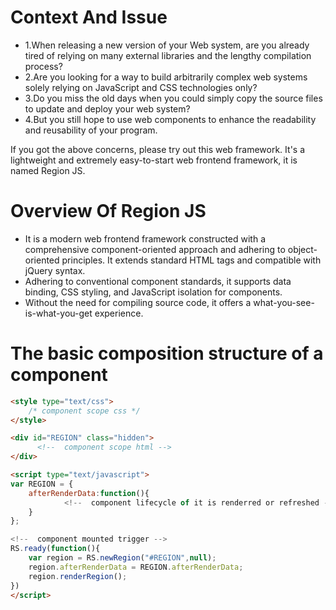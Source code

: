 # Context And Issue
- 1.When releasing a new version of your Web system, are you already tired of relying on many external libraries and the lengthy compilation process?
- 2.Are you looking for a way to build arbitrarily complex web systems solely relying on JavaScript and CSS technologies only?
- 3.Do you miss the old days when you could simply copy the source files to update and deploy your web system?
- 4.But you still hope to use web components to enhance the readability and reusability of your program.

If you got the above concerns, please try out this web framework. It's a lightweight and extremely easy-to-start web frontend framework, it is named Region JS.

# Overview Of Region JS
- It is a modern web frontend framework constructed with a comprehensive component-oriented approach and adhering to object-oriented principles. It extends standard HTML tags and compatible with jQuery syntax.
- Adhering to conventional component standards, it supports data binding, CSS styling, and JavaScript isolation for components.
- Without the need for compiling source code, it offers a what-you-see-is-what-you-get experience.

# The basic composition structure of a component
```html
<style type="text/css">
	/* component scope css */
</style>

<div id="REGION" class="hidden">
	  <!--  component scope html -->
</div>	

<script type="text/javascript">
var REGION = {
	afterRenderData:function(){
            <!--  component lifecycle of it is renderred or refreshed -->
	}
};

<!--  component mounted trigger -->
RS.ready(function(){
	var region = RS.newRegion("#REGION",null);
	region.afterRenderData = REGION.afterRenderData;
	region.renderRegion();
})
</script>
